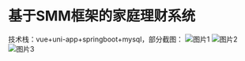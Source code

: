 # 基于SMM框架的家庭理财系统
技术栈：vue+uni-app+springboot+mysql，部分截图：
![图片1](https://user-images.githubusercontent.com/71920152/118657881-736d3a80-b81e-11eb-84ff-9f8799e781b7.png)
![图片2](https://user-images.githubusercontent.com/71920152/118657901-7700c180-b81e-11eb-97a0-c337ebafbd43.png)
![图片3](https://user-images.githubusercontent.com/71920152/118657913-79fbb200-b81e-11eb-9be2-14be50fb16cc.png)

